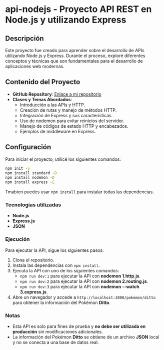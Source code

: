 # api-nodejs - Proyecto API REST en Node.js y utilizando Express

## Descripción
Este proyecto fue creado para aprender sobre el desarrollo de APIs utilizando Node.js y Express. Durante el proceso, exploré diferentes conceptos y técnicas que son fundamentales para el desarrollo de aplicaciones web modernas.

## Contenido del Proyecto
- **GitHub Repository**: [Enlace a mi repositorio](https://github.com/RichardFelic/api-nodejs)
- **Clases y Temas Abordados**:
  - Introducción a las APIs y HTTP.
  - Creación de rutas y manejo de métodos HTTP.
  - Integración de Express y sus características.
  - Uso de nodemon para evitar reinicios del servidor.
  - Manejo de códigos de estado HTTP y encabezados.
  - Ejemplos de middleware en Express.

## Configuración
Para iniciar el proyecto, utilicé los siguientes comandos:

```bash
npm init -y
npm install standard -D
npm install nodemon -D
npm install express -E
```
Tmabien puedes usar  ```npm install``` para instalar todas las dependencias.

### Tecnologías utilizadas

- **Node.js**
- **Express.js**
- **JSON**

### Ejecución

Para ejecutar la API, sigue los siguientes pasos:

1. Clona el repositorio.
2. Instala las dependencias con `npm install`.
3. Ejecuta la API con uno de los siguientes comandos:
   - `npm run dev:1` para ejecutar la API con **nodemon 1.http.js**.
   - `npm run dev:2` para ejecutar la API con **nodemon 2.routing.js**.
   - `npm run dev:3` para ejecutar la API con **nodemon --watch 3.express.js**.
4. Abre un navegador y accede a `http://localhost:3000/pokemon/ditto` para obtener la información del Pokémon **Ditto**.

### Notas

- Esta API es solo para fines de prueba y **no debe ser utilizada en producción** sin modificaciones adicionales.
- La información del Pokémon **Ditto** se obtiene de un archivo **JSON** local y no se conecta a una base de datos real.
